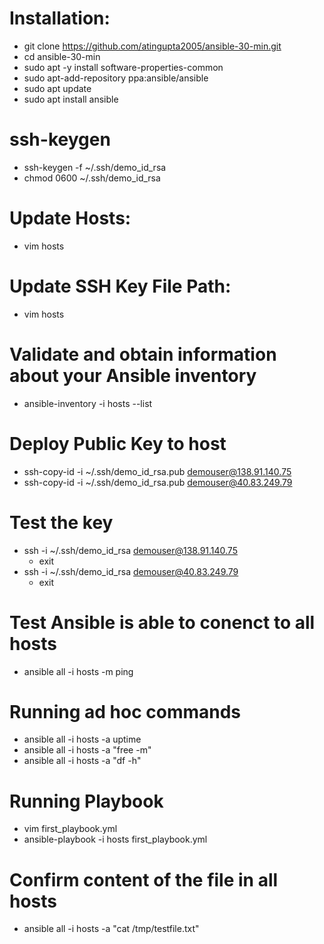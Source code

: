 # Installation:
 - git clone https://github.com/atingupta2005/ansible-30-min.git
 - cd ansible-30-min
 - sudo apt -y install software-properties-common
 - sudo apt-add-repository ppa:ansible/ansible
 - sudo apt update
 - sudo apt install ansible

# ssh-keygen
 - ssh-keygen -f ~/.ssh/demo_id_rsa
 - chmod 0600 ~/.ssh/demo_id_rsa

# Update Hosts:
 - vim hosts

# Update SSH Key File Path:
 - vim hosts

# Validate and obtain information about your Ansible inventory
 - ansible-inventory -i hosts --list

# Deploy Public Key to host
 - ssh-copy-id -i ~/.ssh/demo_id_rsa.pub demouser@138.91.140.75
 - ssh-copy-id -i ~/.ssh/demo_id_rsa.pub demouser@40.83.249.79

# Test the key
 - ssh -i ~/.ssh/demo_id_rsa demouser@138.91.140.75
   - exit
 - ssh -i ~/.ssh/demo_id_rsa demouser@40.83.249.79
   - exit

# Test Ansible is able to conenct to all hosts
 - ansible all -i hosts -m ping

# Running ad hoc commands
- ansible all -i hosts -a uptime
- ansible all -i hosts -a "free -m"
- ansible all -i hosts -a "df -h"

# Running Playbook
- vim first_playbook.yml
- ansible-playbook -i hosts first_playbook.yml

# Confirm content of the file in all hosts
- ansible all -i hosts -a "cat /tmp/testfile.txt"
